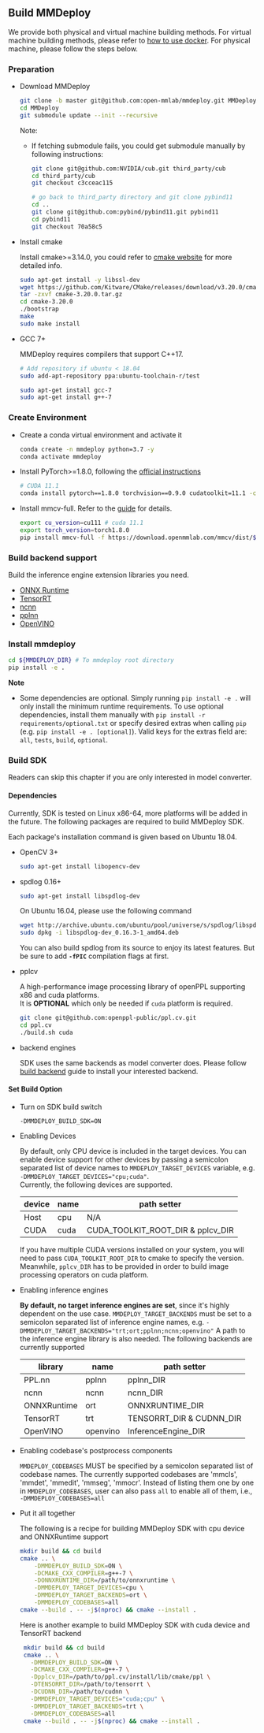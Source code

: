 ## Build MMDeploy

We provide both physical and virtual machine building methods. For virtual machine building methods, please refer to
[how to use docker](tutorials/how_to_use_docker.md). For physical machine, please follow the steps below.

### Preparation

- Download MMDeploy

    ```bash
    git clone -b master git@github.com:open-mmlab/mmdeploy.git MMDeploy
    cd MMDeploy
    git submodule update --init --recursive
    ```

    Note:

  - If fetching submodule fails, you could get submodule manually by following instructions:

      ```bash
      git clone git@github.com:NVIDIA/cub.git third_party/cub
      cd third_party/cub
      git checkout c3cceac115

      # go back to third_party directory and git clone pybind11
      cd ..
      git clone git@github.com:pybind/pybind11.git pybind11
      cd pybind11
      git checkout 70a58c5
      ```

- Install cmake

    Install cmake>=3.14.0, you could refer to [cmake website](https://cmake.org/install) for more detailed info.

    ```bash
    sudo apt-get install -y libssl-dev
    wget https://github.com/Kitware/CMake/releases/download/v3.20.0/cmake-3.20.0.tar.gz
    tar -zxvf cmake-3.20.0.tar.gz
    cd cmake-3.20.0
    ./bootstrap
    make
    sudo make install
    ```

- GCC 7+

    MMDeploy requires compilers that support C++17.
    ```bash
    # Add repository if ubuntu < 18.04
    sudo add-apt-repository ppa:ubuntu-toolchain-r/test

    sudo apt-get install gcc-7
    sudo apt-get install g++-7
    ```

### Create Environment

- Create a conda virtual environment and activate it

    ```bash
    conda create -n mmdeploy python=3.7 -y
    conda activate mmdeploy
    ```

- Install PyTorch>=1.8.0, following the [official instructions](https://pytorch.org/)

    ```bash
    # CUDA 11.1
    conda install pytorch==1.8.0 torchvision==0.9.0 cudatoolkit=11.1 -c pytorch -c conda-forge
    ```

- Install mmcv-full. Refer to the [guide](https://github.com/open-mmlab/mmcv#installation) for details.

    ```bash
    export cu_version=cu111 # cuda 11.1
    export torch_version=torch1.8.0
    pip install mmcv-full -f https://download.openmmlab.com/mmcv/dist/${cu_version}/${torch_version}/index.html
    ```

### Build backend support

Build the inference engine extension libraries you need.

- [ONNX Runtime](backends/onnxruntime.md)
- [TensorRT](backends/tensorrt.md)
- [ncnn](backends/ncnn.md)
- [pplnn](backends/pplnn.md)
- [OpenVINO](backends/openvino.md)

### Install mmdeploy

```bash
cd ${MMDEPLOY_DIR} # To mmdeploy root directory
pip install -e .
```

**Note**

- Some dependencies are optional. Simply running `pip install -e .` will only install the minimum runtime requirements.
To use optional dependencies, install them manually with `pip install -r requirements/optional.txt` or specify desired extras when calling `pip` (e.g. `pip install -e . [optional]`).
Valid keys for the extras field are: `all`, `tests`, `build`, `optional`.

### Build SDK

Readers can skip this chapter if you are only interested in model converter.

#### Dependencies

Currently, SDK is tested on Linux x86-64, more platforms will be added in the future. The following packages are required to build MMDeploy SDK.

Each package's installation command is given based on Ubuntu 18.04.

- OpenCV 3+

  ```bash
  sudo apt-get install libopencv-dev
  ```

- spdlog 0.16+

  ``` bash
  sudo apt-get install libspdlog-dev
  ```

  On Ubuntu 16.04, please use the following command
  ```bash
  wget http://archive.ubuntu.com/ubuntu/pool/universe/s/spdlog/libspdlog-dev_0.16.3-1_amd64.deb
  sudo dpkg -i libspdlog-dev_0.16.3-1_amd64.deb
  ```

  You can also build spdlog from its source to enjoy its latest features. But be sure to add **`-fPIC`** compilation flags at first.

- pplcv

  A high-performance image processing library of openPPL supporting x86 and cuda platforms.</br>
  It is **OPTIONAL** which only be needed if `cuda` platform is required.
  ```bash
  git clone git@github.com:openppl-public/ppl.cv.git
  cd ppl.cv
  ./build.sh cuda
  ```

- backend engines

  SDK uses the same backends as model converter does. Please follow [build backend](#build-backend-support) guide to install your interested backend.

#### Set Build Option

- Turn on SDK build switch

  `-DMMDEPLOY_BUILD_SDK=ON`


- Enabling Devices

   By default, only CPU device is included in the target devices. You can enable device support for other devices by
   passing a semicolon separated list of device names to `MMDEPLOY_TARGET_DEVICES` variable, e.g. `-DMMDEPLOY_TARGET_DEVICES="cpu;cuda"`. </br>
   Currently, the following devices are supported.

   | device |  name | path setter |
   |--------|-------|-------------|
   |  Host  |  cpu  |    N/A      |
   |  CUDA  |  cuda | CUDA_TOOLKIT_ROOT_DIR & pplcv_DIR |

   If you have multiple CUDA versions installed on your system, you will need to pass `CUDA_TOOLKIT_ROOT_DIR` to cmake to specify the version. </br>
   Meanwhile, `pplcv_DIR` has to be provided in order to build image processing operators on cuda platform.


- Enabling inference engines

   **By default, no target inference engines are set**, since it's highly dependent on the use case.
   `MMDEPLOY_TARGET_BACKENDS` must be set to a semicolon separated list of inference engine names,
   e.g. `-DMMDEPLOY_TARGET_BACKENDS="trt;ort;pplnn;ncnn;openvino"`
   A path to the inference engine library is also needed. The following backends are currently supported

   |   library   |  name    |   path setter   |
   |-------------|----------|-----------------|
   | PPL.nn      | pplnn    | pplnn_DIR       |
   | ncnn        | ncnn     | ncnn_DIR        |
   | ONNXRuntime | ort      | ONNXRUNTIME_DIR |
   | TensorRT    | trt      | TENSORRT_DIR & CUDNN_DIR |
   | OpenVINO    | openvino | InferenceEngine_DIR |

- Enabling codebase's postprocess components

  `MMDEPLOY_CODEBASES` MUST be specified by a semicolon separated list of codebase names.
  The currently supported codebases are 'mmcls', 'mmdet', 'mmedit', 'mmseg', 'mmocr'.
  Instead of listing them one by one in `MMDEPLOY_CODEBASES`, user can also pass `all` to enable all of them, i.e.,
  `-DMMDEPLOY_CODEBASES=all`


- Put it all together

  The following is a recipe for building MMDeploy SDK with cpu device and ONNXRuntime support
  ```Bash
  mkdir build && cd build
  cmake .. \
      -DMMDEPLOY_BUILD_SDK=ON \
      -DCMAKE_CXX_COMPILER=g++-7 \
      -DONNXRUNTIME_DIR=/path/to/onnxruntime \
      -DMMDEPLOY_TARGET_DEVICES=cpu \
      -DMMDEPLOY_TARGET_BACKENDS=ort \
      -DMMDEPLOY_CODEBASES=all
  cmake --build . -- -j$(nproc) && cmake --install .
  ```

  Here is another example to build MMDeploy SDK with cuda device and TensorRT backend

  ```Bash
   mkdir build && cd build
   cmake .. \
     -DMMDEPLOY_BUILD_SDK=ON \
     -DCMAKE_CXX_COMPILER=g++-7 \
     -Dpplcv_DIR=/path/to/ppl.cv/install/lib/cmake/ppl \
     -DTENSORRT_DIR=/path/to/tensorrt \
     -DCUDNN_DIR=/path/to/cudnn \
     -DMMDEPLOY_TARGET_DEVICES="cuda;cpu" \
     -DMMDEPLOY_TARGET_BACKENDS=trt \
     -DMMDEPLOY_CODEBASES=all
   cmake --build . -- -j$(nproc) && cmake --install .
  ```

